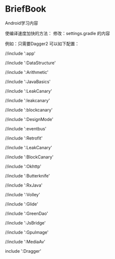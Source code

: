 # BriefBook
Android学习内容

使编译速度加快的方法：
修改：settings.gradle 的内容

例如：只需要Dagger2 可以如下配置：

//include ':app'

//include ':DataStructure'

//include ':Arithmetic'

//include ':JavaBasics'

//include ':LeakCanary'

//include ':leakcanary'

//include ':blockcanary'

//include ':DesignMode'

//include ':eventbus'

//include ':Retrofit'

//include ':LeakCanary'

//include ':BlockCanary'

//include ':Okhttp'

//include ':Butterknife'

//include ':RxJava'

//include ':Volley'

//include ':Glide'

//include ':GreenDao'

//include ':JsBridge'

//include ':GpuImage'

//include ':MediaAv'

include ':Dragger'
